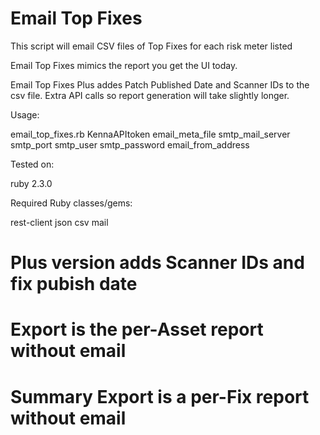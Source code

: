 # Email Top Fixes

This script will email CSV files of Top Fixes for each risk meter listed

Email Top Fixes mimics the report you get the UI today. 

Email Top Fixes Plus addes Patch Published Date and Scanner IDs to the csv file. Extra API calls so report generation will take slightly longer. 

Usage:

email_top_fixes.rb KennaAPItoken email_meta_file smtp_mail_server smtp_port smtp_user smtp_password email_from_address

Tested on:

ruby 2.3.0

Required Ruby classes/gems:

rest-client
json
csv
mail

# Plus version adds Scanner IDs and fix pubish date
# Export is the per-Asset report without email
# Summary Export is a per-Fix report without email
